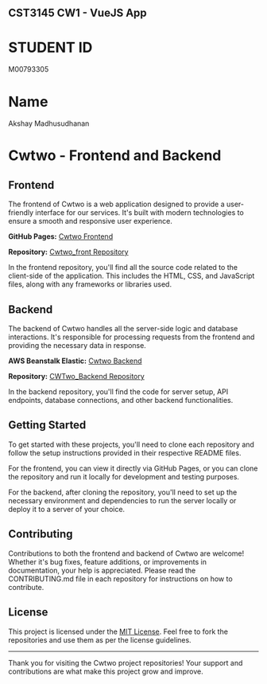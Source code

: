 ## CST3145 CW1 - VueJS App
# STUDENT ID
M00793305
# Name
Akshay Madhusudhanan

# Cwtwo - Frontend and Backend

## Frontend

The frontend of Cwtwo is a web application designed to provide a user-friendly interface for our services. It's built with modern technologies to ensure a smooth and responsive user experience.

**GitHub Pages:** [Cwtwo Frontend](https://akshaykrishnam80.github.io/Cwtwo_front/)

**Repository:** [Cwtwo_front Repository](https://github.com/akshaykrishnam80/Cwtwo_front)

In the frontend repository, you'll find all the source code related to the client-side of the application. This includes the HTML, CSS, and JavaScript files, along with any frameworks or libraries used.

## Backend

The backend of Cwtwo handles all the server-side logic and database interactions. It's responsible for processing requests from the frontend and providing the necessary data in response.

**AWS Beanstalk Elastic:** [Cwtwo Backend](http://cwbackend-env.eba-xdfmup6p.eu-north-1.elasticbeanstalk.com/)

**Repository:** [CWTwo_Backend Repository](https://github.com/akshaykrishnam80/CWTwo_Backend)

In the backend repository, you'll find the code for server setup, API endpoints, database connections, and other backend functionalities.

## Getting Started

To get started with these projects, you'll need to clone each repository and follow the setup instructions provided in their respective README files.

For the frontend, you can view it directly via GitHub Pages, or you can clone the repository and run it locally for development and testing purposes.

For the backend, after cloning the repository, you'll need to set up the necessary environment and dependencies to run the server locally or deploy it to a server of your choice.

## Contributing

Contributions to both the frontend and backend of Cwtwo are welcome! Whether it's bug fixes, feature additions, or improvements in documentation, your help is appreciated. Please read the CONTRIBUTING.md file in each repository for instructions on how to contribute.

## License

This project is licensed under the [MIT License](LICENSE.md). Feel free to fork the repositories and use them as per the license guidelines.

---

Thank you for visiting the Cwtwo project repositories! Your support and contributions are what make this project grow and improve.

